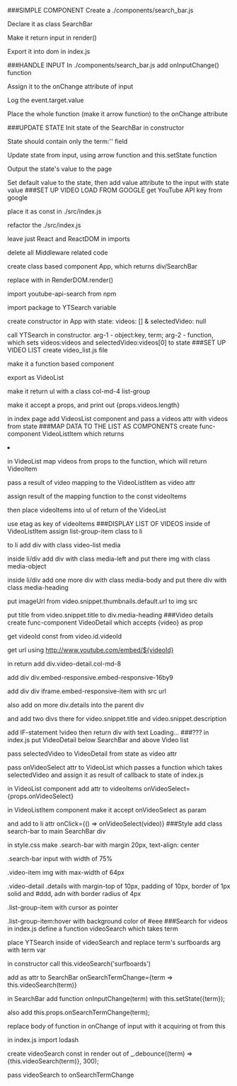 ###SIMPLE COMPONENT
Create a ./components/search_bar.js

Declare it as class SearchBar

Make it return input in render()

Export it into dom in index.js

###HANDLE INPUT
In ./components/search_bar.js add onInputChange() function

Assign it to the onChange attribute of input

Log the event.target.value

Place the whole function (make it arrow function) to the onChange attribute

###UPDATE STATE
Init state of the SearchBar in constructor

State should contain only the term:'' field

Update state from input, using arrow function and this.setState function

Output the state's value to the page

Set default value to the state, then add value attribute to the input with state value
###SET UP VIDEO LOAD FROM GOOGLE
get YouTube API key from google

place it as const in ./src/index.js

refactor the ./src/index.js

leave just React and ReactDOM in imports

delete all Middleware related code

create class based component App, which returns div/SearchBar

replace <Provider> with <App/> in RenderDOM.render()

import youtube-api-search from npm

import package to YTSearch variable

create constructor in App with state: videos: [] & selectedVideo: null

call YTSearch in constructor. arg-1 - object:key, term; arg-2 - function, which sets videos:videos and selectedVideo:videos[0] to state
###SET UP VIDEO LIST
create video_list.js file

make it a function based component

export as VideoList

make it return ul with a class col-md-4 list-group

make it accept a props, and print out {props.videos.length}

in index page add VideosList component and pass a videos attr with videos from state
###MAP DATA TO THE LIST AS COMPONENTS
create func-component VideoListItem which returns <li/>

in VideoList map videos from props to the function, which will return VideoItem

pass a result of video mapping to the VideoListItem as video attr

assign result of the mapping function to the const videoItems

then place videoItems into ul of return of the VideoList

use etag as key of videoItems
###DISPLAY LIST OF VIDEOS
inside of VideoListItem assign list-group-item class to li

to li add div with class video-list media

inside li/div add div with class media-left and put there img with class media-object

inside li/div add one more div with class media-body and put there div with class media-heading

put imageUrl from video.snippet.thumbnails.default.url to img src

put title from video.snippet.title to div.media-heading
###Video details
create func-component VideoDetail which accepts {video} as prop

get videoId const from video.id.videoId

get url using http://www.youtube.com/embed/${videoId}

in return add div.video-detail.col-md-8

add div div.embed-responsive.embed-responsive-16by9

add div div iframe.embed-responsive-item with src url

also add on more div.details into the parent div

and add two divs there for video.snippet.title and video.snippet.description

add IF-statement !video then return div with text Loading...
###???
in index.js put VideoDetail below SearchBar and above Video list

pass selectedVideo to VideoDetail from state as video attr

pass onVideoSelect attr to VideoList which passes a function which takes selectedVideo and assign it as result of callback to state of index.js

in VideoList component add attr to videoItems onVideoSelect={props.onVideoSelect}

in VideoListItem component make it accept onVideoSelect as param

and add to li attr onClick={() => onVideoSelect(video)}
###Style
add class search-bar to main SearchBar div

in style.css make .search-bar with margin 20px, text-align: center

.search-bar input with width of 75%

.video-item img with max-width of 64px

.video-detail .details with margin-top of 10px, padding of 10px, border of 1px solid and #ddd, adn with border radius of 4px

.list-group-item with cursor as pointer

.list-group-item:hover with background color of #eee
###Search for videos
in index.js define a function videoSearch which takes term

place YTSearch inside of videoSearch and replace term's surfboards arg with term var

in constructor call this.videoSearch('surfboards')

add as attr to SearchBar onSearchTermChange={term => this.videoSearch(term)}

in SearchBar add function onInputChange(term) with this.setState({term});

also add this.props.onSearchTermChange(term);

replace body of function in onChange of input with it acquiring ot from this

in index.js import lodash

create videoSearch const in render out of _.debounce((term) => {this.videoSearch(term)}, 300);

pass videoSearch to onSearchTermChange